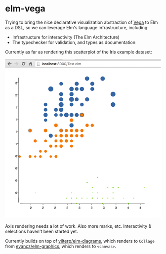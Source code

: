 # elm-vega

Trying to bring the nice declarative visualization abstraction of [Vega](https://vega.github.io/) to Elm as a DSL, so we can leverage Elm's language infrastructure, including:

- Infrastructure for interactivity (The Elm Architecture)
- The typechecker for validation, and types as documentation

Currently as far as rendering this scatterplot of the Iris example dataset:

![image](test.png)

Axis rendering needs a lot of work. Also more marks, etc. Interactivity & selections haven't been started yet.

Currently builds on top of [vilterp/elm-diagrams](https://github.com/vilterp/elm-diagrams), which renders to `Collage` from [evancz/elm-graphics](https://github.com/evancz/elm-graphics), which renders to `<canvas>`.